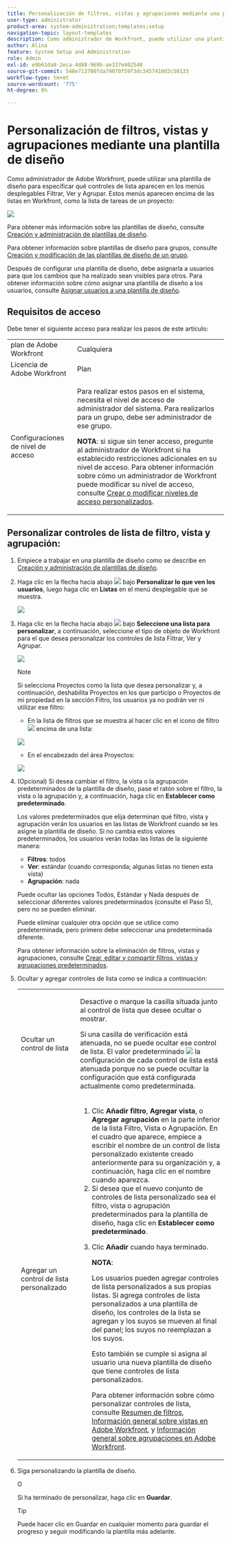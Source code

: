 ```yaml
---
title: Personalización de filtros, vistas y agrupaciones mediante una plantilla de diseño
user-type: administrator
product-area: system-administration;templates;setup
navigation-topic: layout-templates
description: Como administrador de Workfront, puede utilizar una plantilla de diseño para especificar qué controles de lista aparecen en los menús desplegables Filtrar, Ver y Agrupar. Estos menús aparecen encima de las listas en Workfront, como la lista de tareas de un proyecto.
author: Alina
feature: System Setup and Administration
role: Admin
exl-id: e9b61da8-2eca-4d88-969b-ae337e402540
source-git-commit: 548e713700fda79070f59f3dc3457410d2c50133
workflow-type: tm+mt
source-wordcount: '775'
ht-degree: 0%

---
```


# Personalización de filtros, vistas y agrupaciones mediante una plantilla de diseño

Como administrador de Adobe Workfront, puede utilizar una plantilla de diseño para especificar qué controles de lista aparecen en los menús desplegables Filtrar, Ver y Agrupar. Estos menús aparecen encima de las listas en Workfront, como la lista de tareas de un proyecto:

![](assets/filter-view-grouping-layout-templates.png)

Para obtener más información sobre las plantillas de diseño, consulte [Creación y administración de plantillas de diseño](../../../administration-and-setup/customize-workfront/use-layout-templates/create-and-manage-layout-templates.md).

Para obtener información sobre plantillas de diseño para grupos, consulte [Creación y modificación de las plantillas de diseño de un grupo](../../../administration-and-setup/manage-groups/work-with-group-objects/create-and-modify-a-groups-layout-templates.md).

Después de configurar una plantilla de diseño, debe asignarla a usuarios para que los cambios que ha realizado sean visibles para otros. Para obtener información sobre cómo asignar una plantilla de diseño a los usuarios, consulte [Asignar usuarios a una plantilla de diseño](../use-layout-templates/assign-users-to-layout-template.md).

## Requisitos de acceso

Debe tener el siguiente acceso para realizar los pasos de este artículo:

<table style="table-layout:auto"> 
 <col> 
 <col> 
 <tbody> 
  <tr> 
   <td role="rowheader">plan de Adobe Workfront</td> 
   <td>Cualquiera</td> 
  </tr> 
  <tr> 
   <td role="rowheader">Licencia de Adobe Workfront</td> 
   <td>Plan</td> 
  </tr> 
  <tr> 
   <td role="rowheader">Configuraciones de nivel de acceso</td> 
   <td> <p>Para realizar estos pasos en el sistema, necesita el nivel de acceso de administrador del sistema.
Para realizarlos para un grupo, debe ser administrador de ese grupo.</p> <p><b>NOTA</b>: si sigue sin tener acceso, pregunte al administrador de Workfront si ha establecido restricciones adicionales en su nivel de acceso. Para obtener información sobre cómo un administrador de Workfront puede modificar su nivel de acceso, consulte <a href="../../../administration-and-setup/add-users/configure-and-grant-access/create-modify-access-levels.md" class="MCXref xref">Crear o modificar niveles de acceso personalizados</a>.</p> </td> 
  </tr> 
 </tbody> 
</table>

## Personalizar controles de lista de filtro, vista y agrupación:

1. Empiece a trabajar en una plantilla de diseño como se describe en [Creación y administración de plantillas de diseño](../../../administration-and-setup/customize-workfront/use-layout-templates/create-and-manage-layout-templates.md).
1. Haga clic en la flecha hacia abajo ![](assets/down-arrow-blue.png) bajo **Personalizar lo que ven los usuarios**, luego haga clic en **Listas** en el menú desplegable que se muestra.

   ![](assets/customize-what-users-see-dropdown-on-pg-adobe-branding.png)

1. Haga clic en la flecha hacia abajo ![](assets/down-arrow-blue.png) bajo **Seleccione una lista para personalizar**, a continuación, seleccione el tipo de objeto de Workfront para el que desea personalizar los controles de lista Filtrar, Ver y Agrupar.

   ![](assets/select-a-list-to-customize-menu-on-pg-adobe-branding.png)

   >[!NOTE]
   >
   >Si selecciona Proyectos como la lista que desea personalizar y, a continuación, deshabilita Proyectos en los que participo o Proyectos de mi propiedad en la sección Filtro, los usuarios ya no podrán ver ni utilizar ese filtro:
   >
   >* En la lista de filtros que se muestra al hacer clic en el icono de filtro ![](assets/filter-nwepng.png) encima de una lista:
   >   
   >  ![](assets/disable-filters-projects-im-on-or-own.png)
   >   
   >* En el encabezado del área Proyectos:
   >   
   >  ![](assets/disable-filter-pills.png)

1. (Opcional) Si desea cambiar el filtro, la vista o la agrupación predeterminados de la plantilla de diseño, pase el ratón sobre el filtro, la vista o la agrupación y, a continuación, haga clic en **Establecer como predeterminado**.

   Los valores predeterminados que elija determinan qué filtro, vista y agrupación verán los usuarios en las listas de Workfront cuando se les asigne la plantilla de diseño. Si no cambia estos valores predeterminados, los usuarios verán todas las listas de la siguiente manera:

   * **Filtros**: todos
   * **Ver**: estándar (cuando corresponda; algunas listas no tienen esta vista)
   * **Agrupación**: nada

   Puede ocultar las opciones Todos, Estándar y Nada después de seleccionar diferentes valores predeterminados (consulte el Paso 5), pero no se pueden eliminar.

   Puede eliminar cualquier otra opción que se utilice como predeterminada, pero primero debe seleccionar una predeterminada diferente.

   Para obtener información sobre la eliminación de filtros, vistas y agrupaciones, consulte [Crear, editar y compartir filtros, vistas y agrupaciones predeterminados](../../../administration-and-setup/set-up-workfront/configure-system-defaults/create-and-share-default-fvgs.md).

1. Ocultar y agregar controles de lista como se indica a continuación:

   <table style="table-layout:auto"> 
    <col> 
    <col> 
    <tbody> 
     <tr> 
      <td role="rowheader">Ocultar un control de lista</td> 
      <td> <p>Desactive o marque la casilla situada junto al control de lista que desee ocultar o mostrar.</p> <p>Si una casilla de verificación está atenuada, no se puede ocultar ese control de lista. El valor predeterminado <img src="assets/default-pill.png"> la configuración de cada control de lista está atenuada porque no se puede ocultar la configuración que está configurada actualmente como predeterminada.</p> </td> 
     </tr> 
     <tr> 
      <td role="rowheader">Agregar un control de lista personalizado</td> 
      <td> <p> 
        <ol> 
         <li value="1"> Clic <strong>Añadir filtro</strong>, <strong>Agregar vista</strong>, o <strong>Agregar agrupación</strong> en la parte inferior de la lista Filtro, Vista o Agrupación. En el cuadro que aparece, empiece a escribir el nombre de un control de lista personalizado existente creado anteriormente para su organización y, a continuación, haga clic en el nombre cuando aparezca.</li> 
         <li value="2"> Si desea que el nuevo conjunto de controles de lista personalizado sea el filtro, vista o agrupación predeterminados para la plantilla de diseño, haga clic en <strong>Establecer como predeterminado</strong>. </li> 
         <li value="3"> <p>Clic <strong>Añadir</strong> cuando haya terminado.</p> <p><b>NOTA</b>: <p>Los usuarios pueden agregar controles de lista personalizados a sus propias listas. Si agrega controles de lista personalizados a una plantilla de diseño, los controles de la lista se agregan y los suyos se mueven al final del panel; los suyos no reemplazan a los suyos.</p> <p>Esto también se cumple si asigna al usuario una nueva plantilla de diseño que tiene controles de lista personalizados. </p> <p>Para obtener información sobre cómo personalizar controles de lista, consulte <a href="../../../reports-and-dashboards/reports/reporting-elements/filters-overview.md" class="MCXref xref">Resumen de filtros</a>, <a href="../../../reports-and-dashboards/reports/reporting-elements/views-overview.md" class="MCXref xref">Información general sobre vistas en Adobe Workfront</a>, y <a href="../../../reports-and-dashboards/reports/reporting-elements/groupings-overview.md" class="MCXref xref">Información general sobre agrupaciones en Adobe Workfront</a>.</p> </p> </li> 
        </ol> </p> </td> 
     </tr> 
    </tbody> 
   </table>

1. Siga personalizando la plantilla de diseño.

   O

   Si ha terminado de personalizar, haga clic en **Guardar**.

   >[!TIP]
   >
   >Puede hacer clic en Guardar en cualquier momento para guardar el progreso y seguir modificando la plantilla más adelante.
